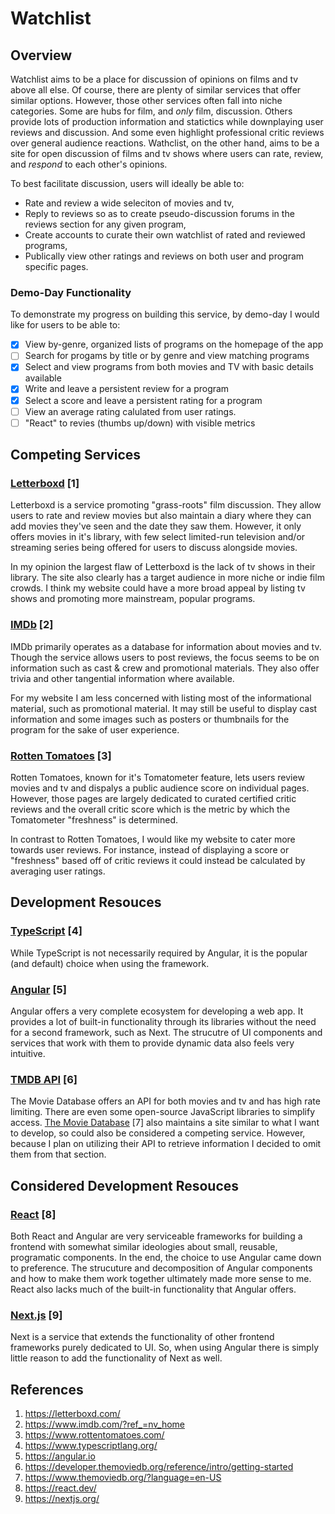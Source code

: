 # Watchlist
## Overview
Watchlist aims to be a place for discussion of opinions on films and tv above all else. Of course, there are plenty of similar services that offer similar options. However, those other services often fall into niche categories. Some are hubs for film, and _only_ film, discussion. Others provide lots of production information and statictics while downplaying user reviews and discussion. And some even highlight professional critic reviews  over general audience reactions. Wathclist, on the other hand, aims to be a site for open discussion of films and tv shows where users can rate, review, and _respond_ to each other's opinions.

To best facilitate discussion, users will ideally be able to:
- Rate and review a wide seleciton of movies and tv,
- Reply to reviews so as to create pseudo-discussion forums in the reviews section for any given program,
- Create accounts to curate their own watchlist of rated and reviewed programs,
- Publically view other ratings and reviews on both user and program specific pages.

### Demo-Day Functionality
To demonstrate my progress on building this service, by demo-day I would like for users to be able to:
-  [x] View by-genre, organized lists of programs on the homepage of the app
- [ ] Search for progams by title or by genre and view matching programs
- [x] Select and view programs from both movies and TV with basic details available
- [x] Write and leave a persistent review for a program
- [x] Select a score and leave a persistent rating for a program
- [ ] View an average rating calulated from user ratings.
- [ ] "React" to revies (thumbs up/down) with visible metrics

## Competing Services
### [Letterboxd](https://letterboxd.com/welcome) [1]
Letterboxd is a service promoting "grass-roots" film discussion. They allow users to rate and review movies but also maintain a diary where they can add movies they've seen and the date they saw them. However, it only offers movies in it's library, with few select limited-run television and/or streaming series being offered for users to discuss alongside movies.

In my opinion the largest flaw of Letterboxd is the lack of tv shows in their library. The site also clearly has a target audience in more niche or indie film crowds. I think my website could have a more broad appeal by listing tv shows and promoting more mainstream, popular programs.

### [IMDb](https://www.imdb.com/?ref_=nv_home) [2]
IMDb primarily operates as a database for information about movies and tv. Though the service allows users to post reviews, the focus seems to be on information such as cast & crew and promotional materials. They also offer trivia and other tangential information where available.

For my website I am less concerned with listing most of the informational material, such as promotional material. It may still be useful to display cast information and some images such as posters or thumbnails for the program for the sake of user experience.

### [Rotten Tomatoes](https://www.rottentomatoes.com/) [3]
Rotten Tomatoes, known for it's Tomatometer feature, lets users review movies and tv and dispalys a public audience score on individual pages. However, those pages are largely dedicated to curated certified critic reviews and the overall critic score which is the metric by which the Tomatometer "freshness" is determined.

In contrast to Rotten Tomatoes, I would like my website to cater more towards user reviews. For instance, instead of displaying a score or "freshness" based off of critic reviews it could instead be calculated by averaging user ratings.

## Development Resouces
### [TypeScript](https://www.typescriptlang.org/) [4]
While TypeScript is not necessarily required by Angular, it is the popular (and default) choice when using the framework.

### [Angular](https://angular.io) [5]
Angular offers a very complete ecosystem for developing a web app. It provides a lot of built-in functionality through its libraries without the need for a second framework, such as Next. The strucutre of UI components and services that work with them to provide dynamic data also feels very intuitive.

### [TMDB API](https://developer.themoviedb.org/reference/intro/getting-started) [6]
The Movie Database offers an API for both movies and tv and has high rate limiting. There are even some open-source JavaScript libraries to simplify access. [The Movie Database](https://www.themoviedb.org/?language=en-US) [7] also maintains a site similar to what I want to develop, so could also be considered a competing service. However, because I plan on utilizing their API to retrieve information I decided to omit them from that section.
 
## Considered Development Resouces
### [React](https://react.dev/) [8]
Both React and Angular are very serviceable frameworks for building a frontend with somewhat similar ideologies about small, reusable, programatic components. In the end, the choice to use Angular came down to preference. The strucuture and decomposition of Angular components and how to make them work together ultimately made more sense to me. React also lacks much of the built-in functionality that Angular offers.
### [Next.js](https://nextjs.org/) [9]
Next is a service that extends the functionality of other frontend frameworks purely dedicated to UI. So, when using Angular there is simply little reason to add the functionality of Next as well.

## References
1. https://letterboxd.com/
2. https://www.imdb.com/?ref_=nv_home
3. https://www.rottentomatoes.com/
4. https://www.typescriptlang.org/
5. https://angular.io
6. https://developer.themoviedb.org/reference/intro/getting-started
7. https://www.themoviedb.org/?language=en-US
8. https://react.dev/
9. https://nextjs.org/